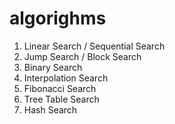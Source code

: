 # algorighms

1. Linear Search / Sequential Search
2. Jump Search / Block Search
3. Binary Search
4. Interpolation Search
5. Fibonacci Search
6. Tree Table Search
7. Hash Search
